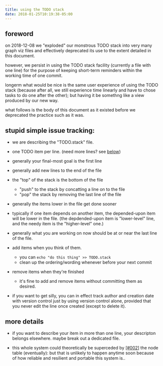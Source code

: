 ```yaml
---
title: using the TODO stack
date: 2018-01-25T10:19:38-05:00
---
```

## foreword

on 2018-12-08 we "exploded" our monstrous TODO stack into very many
graph viz files and effectively deprecated its use to the extent detailed
in this document.

however, we persist in using the TODO stack facility
(currently a file with one line)
for the purpose of keeping short-term
reminders within the working time of one commit.

longerm what would be nice is the same user experience of using the
TODO stack (because after all, we still experience time linearly and have
to chose tasks to do one after the other); but having it be somethng like
a view produced by our new way.

what follows is the body of this document as it existed before we
deprecated the practice such as it was.




## stupid simple issue tracking:

  - we are describing the "TODO.stack" file.

  - one TODO item per line. (need more lines? see [below](#b))

  - generally your final-most goal is the first line

  - generally add new lines to the end of the file

  - the "top" of the stack is the bottom of the file
    - "push" to the stack by concatting a line on to the file
    - "pop" the stack by removing the last line of the file

  - generally the items lower in the file get done sooner

  - typically if one item depends on another item, the depended-upon
    item will be lower in the file. (the depdended-upon item is
    "lower-level" line, and the needy item is the "higher-level" one.)

  - generally what you are working on now should be at or near
    the last line of the file.

  - add items when you think of them.
    - you can `echo "do this thing" >> TODO.stack`
    - clean up the ordering/wording whenever before your next commit

  - remove items when they're finished
    - it's fine to add and remove items without committing them as desired.

  - if you want to get silly, you can in effect track author and creation
    date with version control just by using version control alone, provided
    that you never edit the line once created (except to delete it).




## <a name=b></a>more details

  - if you want to describe your item in more than one line, your
    descripton belongs elsewhere. maybe break out a dedicated file.

  - this whole system could theoretically be superceded by
    [\[#002\]](../README.md#002) the node table (eventually): but that
    is unlikely to happen anytime soon because of how reliable and
    resilient and portable this system is..
